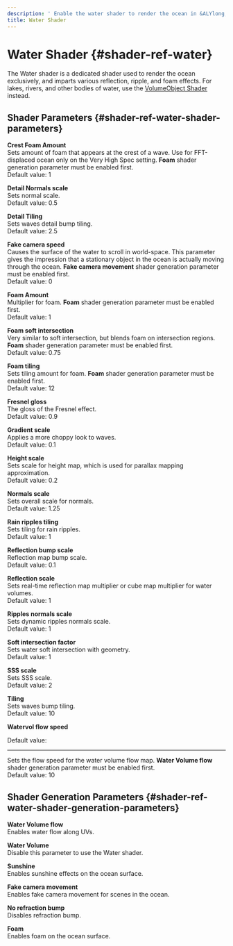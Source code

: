 ```yaml
---
description: ' Enable the water shader to render the ocean in &ALYlong;. '
title: Water Shader
---
```

# Water Shader {#shader-ref-water}

The Water shader is a dedicated shader used to render the ocean exclusively, and imparts various reflection, ripple, and foam effects\. For lakes, rivers, and other bodies of water, use the [VolumeObject Shader](/docs/userguide/shaders/volumeobject.md) instead\.

## Shader Parameters {#shader-ref-water-shader-parameters}

**Crest Foam Amount**  
Sets amount of foam that appears at the crest of a wave\. Use for FFT\-displaced ocean only on the Very High Spec setting\. **Foam** shader generation parameter must be enabled first\.  
Default value: 1

**Detail Normals scale**  
 Sets normal scale\.  
Default value: 0\.5

**Detail Tiling**  
Sets waves detail bump tiling\.  
Default value: 2\.5

**Fake camera speed**  
Causes the surface of the water to scroll in world\-space\. This parameter gives the impression that a stationary object in the ocean is actually moving through the ocean\. **Fake camera movement** shader generation parameter must be enabled first\.  
Default value: 0

**Foam Amount**  
Multiplier for foam\. **Foam** shader generation parameter must be enabled first\.  
Default value: 1

**Foam soft intersection**  
Very similar to soft intersection, but blends foam on intersection regions\. **Foam** shader generation parameter must be enabled first\.  
Default value: 0\.75

**Foam tiling**  
Sets tiling amount for foam\. **Foam** shader generation parameter must be enabled first\.  
Default value: 12

**Fresnel gloss**  
The gloss of the Fresnel effect\.  
Default value: 0\.9

**Gradient scale**  
Applies a more choppy look to waves\.  
Default value: 0\.1

**Height scale**  
Sets scale for height map, which is used for parallax mapping approximation\.  
Default value: 0\.2

**Normals scale**  
Sets overall scale for normals\.  
Default value: 1\.25

**Rain ripples tiling**  
Sets tiling for rain ripples\.  
Default value: 1

**Reflection bump scale**  
Reflection map bump scale\.  
Default value: 0\.1

**Reflection scale**  
Sets real\-time reflection map multiplier or cube map multiplier for water volumes\.  
Default value: 1

**Ripples normals scale**  
Sets dynamic ripples normals scale\.  
Default value: 1

**Soft intersection factor**  
Sets water soft intersection with geometry\.  
Default value: 1

**SSS scale**  
Sets SSS scale\.  
Default value: 2

**Tiling**  
Sets waves bump tiling\.  
Default value: 10

**Watervol flow speed**  
  
Default value: 

****  
Sets the flow speed for the water volume flow map\. **Water Volume flow** shader generation parameter must be enabled first\.  
Default value: 10

## Shader Generation Parameters {#shader-ref-water-shader-generation-parameters}

**Water Volume flow**  
Enables water flow along UVs\.

**Water Volume**  
Disable this parameter to use the Water shader\. 

**Sunshine**  
Enables sunshine effects on the ocean surface\.

**Fake camera movement**  
Enables fake camera movement for scenes in the ocean\.

**No refraction bump**  
Disables refraction bump\.

**Foam**  
Enables foam on the ocean surface\.